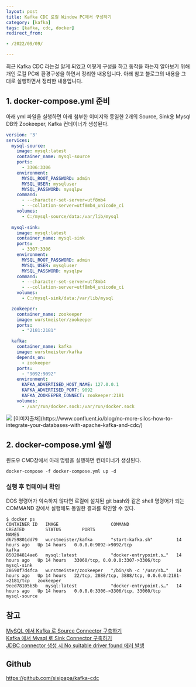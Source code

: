 ```yaml
---
layout: post
title: Kafka CDC 로컬 Window PC에서 구성하기
category: [kafka]
tags: [kafka, cdc, docker]
redirect_from:

- /2022/09/09/

---
```


최근 Kafka CDC 라는걸 알게 되었고 어떻게 구성을 하고 동작을 하는지 알아보기 위해 개인 로컬 PC에 환경구성을 하면서 정리한 내용입니다. 아래 참고 블로그의 내용을 그대로 실행하면서 정리한 내용입니다.   

## 1. docker-compose.yml 준비
아래 yml 파일을 실행하면 아래 첨부한 이미지와 동일한 2개의 Source, Sink용 Mysql DB와 Zookeeper, Kafka 컨테이너가 생성된다.  
```yaml
version: '3'
services:
  mysql-source:
    image: mysql:latest
    container_name: mysql-source
    ports:
      - 3306:3306
    environment:
      MYSQL_ROOT_PASSWORD: admin
      MYSQL_USER: mysqluser
      MYSQL_PASSWORD: mysqlpw 
    command:
      - --character-set-server=utf8mb4
      - --collation-server=utf8mb4_unicode_ci
    volumes:
      - C:/mysql-source/data:/var/lib/mysql
      
  mysql-sink:
    image: mysql:latest
    container_name: mysql-sink
    ports:
      - 3307:3306
    environment:
      MYSQL_ROOT_PASSWORD: admin
      MYSQL_USER: mysqluser
      MYSQL_PASSWORD: mysqlpw 
    command:
      - --character-set-server=utf8mb4
      - --collation-server=utf8mb4_unicode_ci
    volumes:
      - C:/mysql-sink/data:/var/lib/mysql

  zookeeper:
    container_name: zookeeper
    image: wurstmeister/zookeeper
    ports:
      - "2181:2181"

  kafka:
    container_name: kafka
    image: wurstmeister/kafka
    depends_on:
      - zookeeper
    ports:
      - "9092:9092"
    environment:
      KAFKA_ADVERTISED_HOST_NAME: 127.0.0.1
      KAFKA_ADVERTISED_PORT: 9092
      KAFKA_ZOOKEEPER_CONNECT: zookeeper:2181
    volumes:
      - /var/run/docker.sock:/var/run/docker.sock  
```  

<img src="https://sisipapa.github.io/assets/images/posts/2022-09-09-kafka-connect.PNG" >  
[이미지출처](https://www.confluent.io/blog/no-more-silos-how-to-integrate-your-databases-with-apache-kafka-and-cdc/)  

## 2. docker-compose.yml 실행  
윈도우 CMD창에서 아래 명령을 실행하면 컨테이너가 생성된다.
```shell
docker-compose -f docker-compose.yml up -d 
```  

### 실행 후 컨테이너 확인  
DOS 명령어가 익숙하지 않다면 로컬에 설치된 git bash와 같은 shell 명령어가 되는 COMMAND 창에서 실행해도 동일한 결과를 확인할 수 있다.
```shell
$ docker ps
CONTAINER ID   IMAGE                    COMMAND                  CREATED        STATUS        PORTS                                                NAMES
d6759801dd79   wurstmeister/kafka       "start-kafka.sh"         14 hours ago   Up 14 hours   0.0.0.0:9092->9092/tcp                               kafka
850204814ae6   mysql:latest             "docker-entrypoint.s…"   14 hours ago   Up 14 hours   33060/tcp, 0.0.0.0:3307->3306/tcp                    mysql-sink
28690f7d4fca   wurstmeister/zookeeper   "/bin/sh -c '/usr/sb…"   14 hours ago   Up 14 hours   22/tcp, 2888/tcp, 3888/tcp, 0.0.0.0:2181->2181/tcp   zookeeper
9eed78105b3b   mysql:latest             "docker-entrypoint.s…"   14 hours ago   Up 14 hours   0.0.0.0:3306->3306/tcp, 33060/tcp                    mysql-source
```  

## 참고  
[MySQL 에서 Kafka 로 Source Connector 구축하기](https://wecandev.tistory.com/m/109)  
[Kafka 에서 Mysql 로 Sink Connector 구축하기](https://wecandev.tistory.com/110)  
[JDBC connector 생성 시 No suitable driver found 에러 발생](https://wecandev.tistory.com/111)  

## Github  
<https://github.com/sisipapa/kafka-cdc>   




